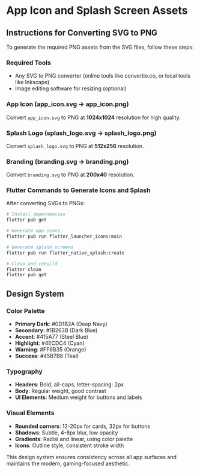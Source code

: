 # App Icon and Splash Screen Assets

## Instructions for Converting SVG to PNG

To generate the required PNG assets from the SVG files, follow these steps:

### Required Tools
- Any SVG to PNG converter (online tools like convertio.co, or local tools like Inkscape)
- Image editing software for resizing (optional)

### App Icon (app_icon.svg → app_icon.png)
Convert `app_icon.svg` to PNG at **1024x1024** resolution for high quality.

### Splash Logo (splash_logo.svg → splash_logo.png)  
Convert `splash_logo.svg` to PNG at **512x256** resolution.

### Branding (branding.svg → branding.png)
Convert `branding.svg` to PNG at **200x40** resolution.

### Flutter Commands to Generate Icons and Splash
After converting SVGs to PNGs:

```bash
# Install dependencies
flutter pub get

# Generate app icons
flutter pub run flutter_launcher_icons:main

# Generate splash screens  
flutter pub run flutter_native_splash:create

# Clean and rebuild
flutter clean
flutter pub get
```

## Design System

### Color Palette
- **Primary Dark**: #0D1B2A (Deep Navy)
- **Secondary**: #1B263B (Dark Blue)
- **Accent**: #415A77 (Steel Blue)
- **Highlight**: #4ECDC4 (Cyan)
- **Warning**: #FF6B35 (Orange)
- **Success**: #45B7B8 (Teal)

### Typography
- **Headers**: Bold, all-caps, letter-spacing: 2px
- **Body**: Regular weight, good contrast
- **UI Elements**: Medium weight for buttons and labels

### Visual Elements
- **Rounded corners**: 12-20px for cards, 32px for buttons
- **Shadows**: Subtle, 4-8px blur, low opacity
- **Gradients**: Radial and linear, using color palette
- **Icons**: Outline style, consistent stroke width

This design system ensures consistency across all app surfaces and maintains the modern, gaming-focused aesthetic.
